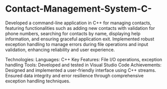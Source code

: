 # Contact-Management-System-C-
Developed a command-line application in C++ for managing contacts, featuring functionalities such as adding new contacts with validation for phone numbers, searching for contacts by name, displaying help information, and ensuring graceful application exit. Implemented robust exception handling to manage errors during file operations and input validation, enhancing reliability and user experience.

Technologies:
Languages: C++
Key Features: File I/O operations, exception handling
Tools: Developed and tested in Visual Studio Code
Achievements:
Designed and implemented a user-friendly interface using C++ streams.
Ensured data integrity and error resilience through comprehensive exception handling techniques.
